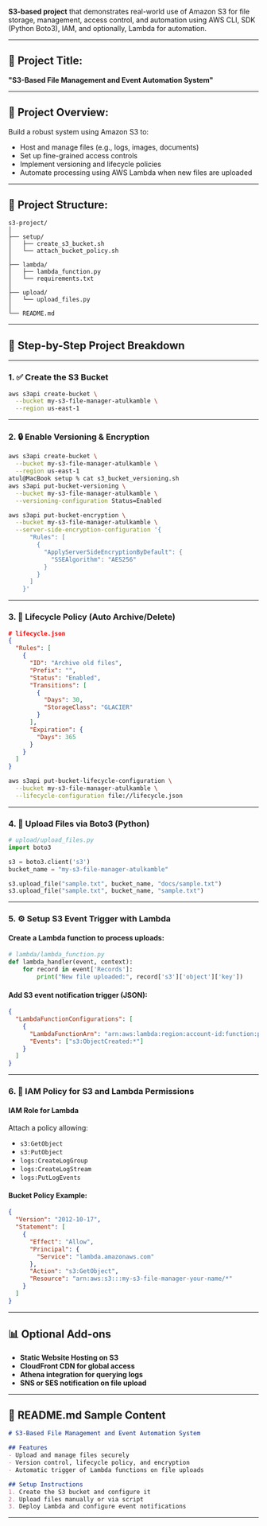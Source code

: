**S3-based project** that demonstrates real-world use of Amazon S3 for file storage, management, access control, and automation using AWS CLI, SDK (Python Boto3), IAM, and optionally, Lambda for automation.

---

## 🔧 **Project Title:**

**"S3-Based File Management and Event Automation System"**

---

## 📌 **Project Overview:**

Build a robust system using Amazon S3 to:

* Host and manage files (e.g., logs, images, documents)
* Set up fine-grained access controls
* Implement versioning and lifecycle policies
* Automate processing using AWS Lambda when new files are uploaded

---

## 📁 **Project Structure:**

```
s3-project/
│
├── setup/
│   ├── create_s3_bucket.sh
│   └── attach_bucket_policy.sh
│
├── lambda/
│   ├── lambda_function.py
│   └── requirements.txt
│
├── upload/
│   └── upload_files.py
│
└── README.md
```

---

## 🚀 **Step-by-Step Project Breakdown**

---

### 1. ✅ **Create the S3 Bucket**

```bash
aws s3api create-bucket \
  --bucket my-s3-file-manager-atulkamble \
  --region us-east-1
```

---

### 2. 🔒 **Enable Versioning & Encryption**

```bash
aws s3api create-bucket \
  --bucket my-s3-file-manager-atulkamble \
  --region us-east-1
atul@MacBook setup % cat s3_bucket_versioning.sh 
aws s3api put-bucket-versioning \
  --bucket my-s3-file-manager-atulkamble \
  --versioning-configuration Status=Enabled

aws s3api put-bucket-encryption \
  --bucket my-s3-file-manager-atulkamble \
  --server-side-encryption-configuration '{
      "Rules": [
        {
          "ApplyServerSideEncryptionByDefault": {
            "SSEAlgorithm": "AES256"
          }
        }
      ]
    }'
```

---

### 3. 🧹 **Lifecycle Policy (Auto Archive/Delete)**

```json
# lifecycle.json
{
  "Rules": [
    {
      "ID": "Archive old files",
      "Prefix": "",
      "Status": "Enabled",
      "Transitions": [
        {
          "Days": 30,
          "StorageClass": "GLACIER"
        }
      ],
      "Expiration": {
        "Days": 365
      }
    }
  ]
}
```

```bash
aws s3api put-bucket-lifecycle-configuration \
  --bucket my-s3-file-manager-atulkamble \
  --lifecycle-configuration file://lifecycle.json
```

---

### 4. 🧪 **Upload Files via Boto3 (Python)**

```python
# upload/upload_files.py
import boto3

s3 = boto3.client('s3')
bucket_name = "my-s3-file-manager-atulkamble"

s3.upload_file("sample.txt", bucket_name, "docs/sample.txt")
s3.upload_file("sample.txt", bucket_name, "sample.txt")
```

---

### 5. ⚙️ **Setup S3 Event Trigger with Lambda**

#### Create a Lambda function to process uploads:

```python
# lambda/lambda_function.py
def lambda_handler(event, context):
    for record in event['Records']:
        print("New file uploaded:", record['s3']['object']['key'])
```

#### Add S3 event notification trigger (JSON):

```json
{
  "LambdaFunctionConfigurations": [
    {
      "LambdaFunctionArn": "arn:aws:lambda:region:account-id:function:processFileUpload",
      "Events": ["s3:ObjectCreated:*"]
    }
  ]
}
```

---

### 6. 👮 **IAM Policy for S3 and Lambda Permissions**

#### IAM Role for Lambda

Attach a policy allowing:

* `s3:GetObject`
* `s3:PutObject`
* `logs:CreateLogGroup`
* `logs:CreateLogStream`
* `logs:PutLogEvents`

#### Bucket Policy Example:

```json
{
  "Version": "2012-10-17",
  "Statement": [
    {
      "Effect": "Allow",
      "Principal": {
        "Service": "lambda.amazonaws.com"
      },
      "Action": "s3:GetObject",
      "Resource": "arn:aws:s3:::my-s3-file-manager-your-name/*"
    }
  ]
}
```

---

## 📊 **Optional Add-ons**

* **Static Website Hosting on S3**
* **CloudFront CDN for global access**
* **Athena integration for querying logs**
* **SNS or SES notification on file upload**

---

## 📘 **README.md Sample Content**

```md
# S3-Based File Management and Event Automation System

## Features
- Upload and manage files securely
- Version control, lifecycle policy, and encryption
- Automatic trigger of Lambda functions on file uploads

## Setup Instructions
1. Create the S3 bucket and configure it
2. Upload files manually or via script
3. Deploy Lambda and configure event notifications
```

---
